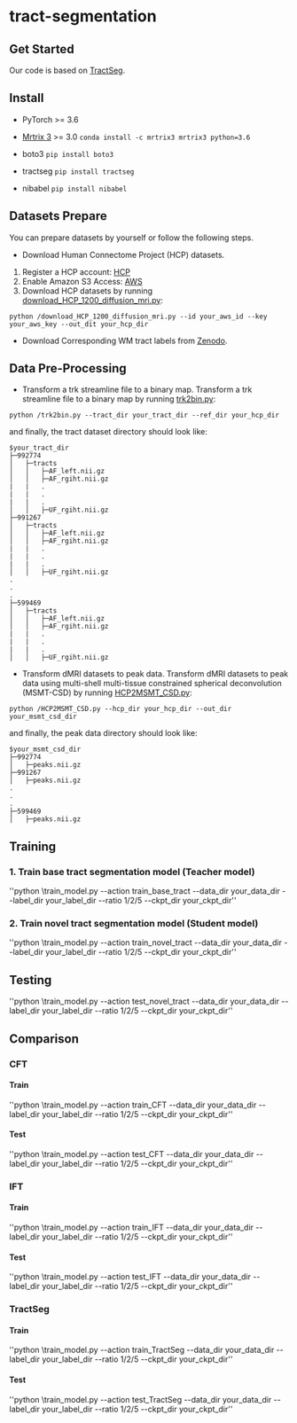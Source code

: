 # tract-segmentation
## Get Started
Our code is based on [TractSeg](https://github.com/MIC-DKFZ/TractSeg).

## Install
* PyTorch >= 3.6
* [Mrtrix 3](https://mrtrix.readthedocs.io/en/latest/installation/build_from_source.html) >= 3.0
``conda install -c mrtrix3 mrtrix3 python=3.6``

* boto3
``pip install boto3``

* tractseg
``pip install tractseg``

* nibabel
``pip install nibabel``
## Datasets Prepare
You can prepare datasets by yourself or follow the following steps.
* Download Human Connectome Project (HCP) datasets.
1. Register a HCP account: [HCP](https://db.humanconnectome.org/)
2. Enable Amazon S3 Access: [AWS](https://wiki.humanconnectome.org/display/PublicData/How+To+Connect+to+Connectome+Data+via+AWS)
3. Download HCP datasets by running [download_HCP_1200_diffusion_mri.py](/download_HCP_1200_dMRI.py):

``python /download_HCP_1200_diffusion_mri.py --id your_aws_id --key your_aws_key --out_dit your_hcp_dir``
* Download Corresponding WM tract labels from [Zenodo](https://zenodo.org/record/1477956#.ZBQ5wHZByNc).
## Data Pre-Processing
* Transform a trk streamline file to a binary map.
Transform a trk streamline file to a binary map by running [trk2bin.py](/trk2bin.py):

``python /trk2bin.py --tract_dir your_tract_dir --ref_dir your_hcp_dir``

and finally, the tract dataset directory should look like:

    $your_tract_dir
    ├─992774
    │   ├─tracts
    │   │   ├─AF_left.nii.gz
    │   │   ├─AF_rgiht.nii.gz
    |   |   .
    |   |   .
    |   |   .
    │   │   ├─UF_rgiht.nii.gz
    ├─991267
    │   ├─tracts
    │   │   ├─AF_left.nii.gz
    │   │   ├─AF_rgiht.nii.gz
    |   |   .
    |   |   .
    |   |   .
    │   │   ├─UF_rgiht.nii.gz
    .
    .
    .
    ├─599469
    │   ├─tracts
    │   │   ├─AF_left.nii.gz
    │   │   ├─AF_rgiht.nii.gz
    |   |   .
    |   |   .
    |   |   .
    │   │   ├─UF_rgiht.nii.gz
  

* Transform dMRI datasets to peak data.
Transform dMRI datasets to peak data using multi-shell multi-tissue constrained spherical deconvolution (MSMT-CSD) by running [HCP2MSMT_CSD.py](/HCP2MSMT_CSD.py):

``python /HCP2MSMT_CSD.py --hcp_dir your_hcp_dir --out_dir your_msmt_csd_dir``

and finally, the peak data directory should look like:

    $your_msmt_csd_dir
    ├─992774
    │   ├─peaks.nii.gz
    ├─991267
    │   ├─peaks.nii.gz
    .
    .
    .
    ├─599469
    │   ├─peaks.nii.gz
## Training
### 1. Train base tract segmentation model (Teacher model)
''python \train_model.py --action train_base_tract --data_dir your_data_dir --label_dir your_label_dir --ratio 1/2/5 --ckpt_dir your_ckpt_dir''
### 2. Train novel tract segmentation model (Student model)
''python \train_model.py --action train_novel_tract --data_dir your_data_dir --label_dir your_label_dir --ratio 1/2/5 --ckpt_dir your_ckpt_dir''
## Testing
''python \train_model.py --action test_novel_tract --data_dir your_data_dir --label_dir your_label_dir --ratio 1/2/5 --ckpt_dir your_ckpt_dir''

## Comparison
### CFT
#### Train
''python \train_model.py --action train_CFT --data_dir your_data_dir --label_dir your_label_dir --ratio 1/2/5 --ckpt_dir your_ckpt_dir''
#### Test
''python \train_model.py --action test_CFT --data_dir your_data_dir --label_dir your_label_dir --ratio 1/2/5 --ckpt_dir your_ckpt_dir''

### IFT
#### Train
''python \train_model.py --action train_IFT --data_dir your_data_dir --label_dir your_label_dir --ratio 1/2/5 --ckpt_dir your_ckpt_dir''
#### Test
''python \train_model.py --action test_IFT --data_dir your_data_dir --label_dir your_label_dir --ratio 1/2/5 --ckpt_dir your_ckpt_dir''


### TractSeg
#### Train
''python \train_model.py --action train_TractSeg --data_dir your_data_dir --label_dir your_label_dir --ratio 1/2/5 --ckpt_dir your_ckpt_dir''
#### Test
''python \train_model.py --action test_TractSeg --data_dir your_data_dir --label_dir your_label_dir --ratio 1/2/5 --ckpt_dir your_ckpt_dir''

